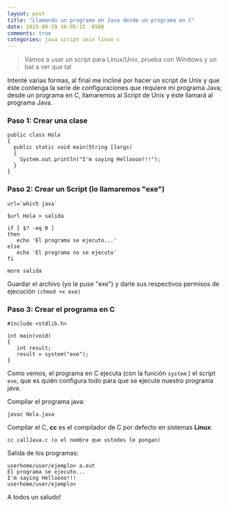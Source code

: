```yaml
---
layout: post
title: "Llamando un programa en Java desde un programa en C"
date: 2015-09-29 16:05:15 -0500
comments: true
categories: java script unix linux c
---
```


> Vamos a usar un script para Linux/Unix, prueba con Windows y un bat a ver que tal

Intenté varias formas, al final me incliné por hacer un script de Unix y que éste contenga la serie de configuraciones que requiere mi programa Java; desde un programa en C, llamaremos al Script de Unix y éste llamará al programa Java.

<!--more-->

### Paso 1: Crear una clase

    public class Hola
    {
      public static void main(String []args)
      {
        System.out.println("I'm saying Helloooo!!!");
      }
    }

### Paso 2: Crear un Script (lo llamaremos "exe")

    url=`which java`
    
    $url Hola > salida
    
    if [ $? -eq 0 ]
    then
       echo 'El programa se ejecuto...'
    else
       echo 'El programa no se ejecuto'
    fi
    
    more salida


Guardar el archivo (yo le puse "exe") y darle sus respectivos permisos de ejecución `(chmod +x exe)`

### Paso 3: Crear el programa en C

    #include <stdlib.h>
    
    int main(void)
    {
       int result;
       result = system("exe");
    }

Como vemos, el programa en C ejecuta (con la función `system` ) el script `exe`, que es quién configura todo para que se ejecute nuestro programa java.

Compilar el programa java: 

    javac Hola.java

Compilar el C, **cc** es el compilador de C por defecto en sistemas **Linux**: 

    cc callJava.c (o el nombre que ustedes le pongan)

Salida de los programas:

    userhome/user/ejemplo> a.out
    El programa se ejecuto...
    I'm saying Helloooo!!!
    userhome/user/ejemplo>

A todos un saludo!